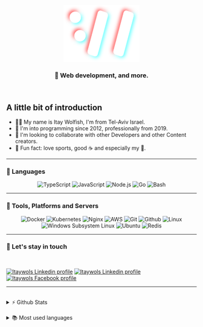 <p align="center">
  <img alt="Itay Wolfish logo" width="200px" src="https://github.com/itaywol/itaywol/blob/master/assets/W.png">
</p>
<h3 align="center"> 🚀 Web development, and more.</h3>

<br />

## A little bit of introduction

- 🙋‍♂️ My name is Itay Wolfish, I'm from Tel-Aviv Israel.
- 👶 I'm into programming since 2012, professionally from 2019.
- 🤝 I'm looking to collaborate with other Developers and other Content creators.
- 🎊 Fun fact: love sports, good ☕ and especially my 🐶.


---

### 📖 Languages

<p align="center">
  <img alt="TypeScript" src="https://img.shields.io/badge/typescript-%23007ACC.svg?&style=for-the-badge&logo=typescript&logoColor=white">
  <img alt="JavaScript" src="https://img.shields.io/badge/javascript%20-%23323330.svg?&style=for-the-badge&logo=javascript&logoColor=%23F7DF1E">
  <img alt="Node.js" src="https://img.shields.io/badge/node.js%20-%2343853D.svg?&style=for-the-badge&logo=node.js&logoColor=white">
  <img alt="Go" src="https://img.shields.io/badge/go-%2300ADD8.svg?style=for-the-badge&logo=go&logoColor=white">
  <img alt="Bash" src="https://img.shields.io/badge/Bash%20-%23121011.svg?&style=for-the-badge&logo=gnu-bash&logoColor=white">
</p>

---

### 🔧 Tools, Platforms and Servers

<p align="center">
  <img  alt="Docker" src="https://img.shields.io/badge/docker%20-%230db7ed.svg?&style=for-the-badge&logo=docker&logoColor=white">
  <img  alt="Kubernetes" src="https://img.shields.io/badge/kubernetes%20-%23326ce5.svg?&style=for-the-badge&logo=kubernetes&logoColor=white">
  <img  alt="Nginx" src="https://img.shields.io/badge/nginx%20-%23009639.svg?&style=for-the-badge&logo=nginx&logoColor=white">
  <img  alt="AWS" src="https://img.shields.io/badge/AWS%20-%23FF9900.svg?&style=for-the-badge&logo=amazon-aws&logoColor=white">
  <img  alt="Git" src="https://img.shields.io/badge/git%20-%23F05033.svg?&style=for-the-badge&logo=git&logoColor=white">
  <img  alt="Github" src="https://img.shields.io/badge/github%20-%23121011.svg?&style=for-the-badge&logo=github&logoColor=white">
  <img  alt="Linux" src="https://img.shields.io/badge/Linux%20-%23121011.svg?&style=for-the-badge&logo=linux&logoColor=white">
  <img  alt="Windows Subsystem Linux" src="https://img.shields.io/badge/WSL%20-%232599db.svg?&style=for-the-badge&logo=linux&logoColor=white">
  <img  alt="Ubuntu" src="https://img.shields.io/badge/Ubuntu%20-%23E95420.svg?&style=for-the-badge&logo=ubuntu&logoColor=white">
  <img  alt="Redis" src="https://img.shields.io/badge/Redis%20-%23FF0000.svg?&style=for-the-badge&logo=redis&logoColor=white">
</p>

___

### 🤝 Let's stay in touch

<br />

[<img alt="Itaywols Linkedin profile" src="https://img.shields.io/badge/Email-%234287f5.svg?&style=for-the-badge&logo=gmail&logoColor=white">][email]
[<img alt="Itaywols Linkedin profile" src="https://img.shields.io/badge/linkedin-%230077B5.svg?&style=for-the-badge&logo=linkedin&logoColor=white">][linkedin]
[<img alt="Itaywols Facebook profile" src="https://img.shields.io/badge/facebook-%231877F2.svg?&style=for-the-badge&logo=facebook&logoColor=white">][facebook]

---

<br />
<details>
  <summary>⚡ Github Stats</summary>
  <br />
  <p align="center">
    <img alt="Itaywol's Github Stats" src="https://github-readme-stats.vercel.app/api?username=itaywol&show_icons=true&theme=dracula" >
  </p>
</details>

<br />
<details>
  <summary>📚 Most used languages</summary>
  <br />
  <p align="center">
    <img alt="Itaywol's Github Most used languages" src="https://github-readme-stats.vercel.app/api/top-langs/?username=itaywol&layout=compact&theme=dracula">
  </p>
</details>

[website]: https://www.itaywol.com
[linkedin]: https://www.linkedin.com/in/itaywolfish/
[facebook]: https://www.facebook.com/wo.itay/
[email]: mailto://wo.itay@gmail.com
